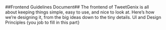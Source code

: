 ##Frontend Guidelines Document##
The frontend of TweetGenix is all about keeping things simple, easy to use, and nice to look at. Here’s how we’re designing it, from the big ideas down to the tiny details.
UI and Design Principles
{you job to fill in this part}